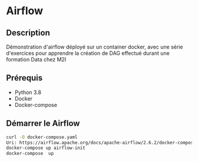 # Airflow 

## Description

Démonstration d'airflow déployé sur un container docker, avec une série d'exercices pour apprendre la création de DAG effectué durant une formation Data chez M2I

## Prérequis

- Python 3.8
- Docker
- Docker-compose

## Démarrer le Airflow

```bash
curl -O docker-compose.yaml
Uri: https://airflow.apache.org/docs/apache-airflow/2.6.2/docker-compose.yaml
docker-compose up airflow-init
docker-compose  up

```

